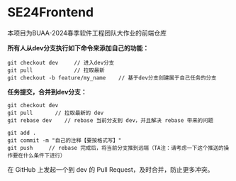 # SE24Frontend

本项目为BUAA-2024春季软件工程团队大作业的前端仓库

**所有人从dev分支执行如下命令来添加自己的功能：**

```
git checkout dev     // 进入dev分支
git pull             // 拉取最新
git checkout -b feature/my_name    // 基于dev分支创建属于自己任务的分支

```

**任务提交，合并到dev分支：**
```
git checkout dev
git pull       // 拉取最新的 dev 
git rebase dev    // rebase 当前分支到 dev，并且解决 rebase 带来的问题

git add .
git commit -m "自己的注释【要按格式写】"
git push     // rebase 完成后，将当前分支推到远端（TA注：请考虑一下这个推送的操作要在什么条件下进行）
```
在 GitHub 上发起一个到 dev 的 Pull Request，及时合并，防止更多冲突。












